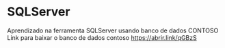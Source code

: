 # SQLServer
Aprendizado na ferramenta SQLServer usando banco de dados CONTOSO
Link para baixar o banco de dados contoso https://abrir.link/qGBzS
